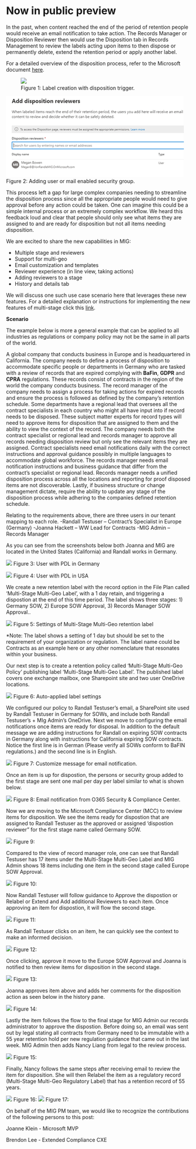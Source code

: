 # Now in public preview

In the past, when content reached the end of the period of retention people would receive an email notification to take action. The Records Manager or Disposition Reviewer then would use the Disposition tab in Records Management to review the labels acting upon items to then dispose or permanently delete, extend the retention period or apply another label. 

For a detailed overview of the disposition process, refer to the Microsoft document [here](https://docs.microsoft.com/en-us/microsoft-365/compliance/disposition?view=o365-worldwide).

<figure>
    <img src="\img\ms1.png"/> 
    <figcaption>Figure 1: Label creation with disposition trigger.</figcaption>
</figure>

![](..\img\ms2.png)
Figure 2: Adding user or mail enabled security group.

This process left a gap for large complex companies needing to streamline the disposition process since all the appropriate people would need to give approval before any action could be taken. One can imagine this could be a simple internal process or an extremely complex workflow. We heard this feedback loud and clear that people should only see what items they are assigned to and are ready for disposition but not all items needing disposition. 

We are excited to share the new capabilities in MIG:

*	Multiple stage and reviewers
*	Support for multi-geo
*	Email customization and templates
*	Reviewer experience (in line view, taking actions)
*	Adding reviewers to a stage
*	History and details tab

We will discuss one such use case scenario here that leverages these new features. For a detailed explanation or instructions for implementing the new features of multi-stage click this  [link](https://techcommunity.microsoft.com/t5/security-compliance-identity/end-user-training-for-retention-labels-in-m365-how-to-accelerate/ba-p/1750861).

**Scenario** 

The example below is more a general example that can be applied to all industries as regulations or company policy may not be the same in all parts of the world.

A global company that conducts business in Europe and is headquartered in California. 
The company needs to define a process of disposition to accommodate specific people or departments in Germany who are tasked with a review of records that are expired complying with **BaFin**, **GDPR** and **CPRA** regulations. These records consist of contracts in the region of the world the company conducts business. The record manager of the company needs to assign a process for taking actions for expired records and ensure the process is followed as defined by the company’s retention schedule. Some departments have a regional lead that oversees all the contract specialists in each country who might all have input into if record needs to be disposed. These subject matter experts for record types will need to approve items for disposition that are assigned to them and the ability to view the context of the record. The company needs both the contract specialist or regional lead and records manager to approve all records needing disposition review but only see the relevant items they are assigned. Contract specialists need email notifications daily with the correct instructions and approval guidance possibly in multiple languages to accommodate global workforce. The records manager needs email notification instructions and business guidance that differ from the contract’s specialist or regional lead. Records manager needs a unified disposition process across all the locations and reporting for proof disposed items are not discoverable. Lastly, if business structure or change management dictate, require the ability to update any stage of the disposition process while adhering to the companies defined retention schedule.

Relating to the requirements above, there are three users in our tenant mapping to each role.
-Randall Testuser – Contract’s Specialist in Europe (Germany)
-Joanna Hackett – WW Lead for Contracts 
-MIG Admin – Records Manager

As you can see from the screenshots below both Joanna and MIG are located in the United States (California) and Randall works in Germany.


![](..\IMG\imageName.png)
Figure 3: User with PDL in Germany

![](IMG\imageName.png)
Figure 4: User with PDL in USA

We create a new retention label with the  record option in the File Plan called ‘Multi-Stage Multi-Geo Label’, with a 1 day retain,  and triggering a dispostion at the end of this time period. The label shows three stages: 1) Germany SOW, 2) Europe SOW Approval, 3) Records Manager SOW Approval..

![](IMG\imageName.png)
Figure 5: Settings of Multi-Stage Multi-Geo retention label

*Note: The label shows a setting of 1 day but should be set to the requirement of your organization or regulation. The label name could be Contracts as an example here or any other nomenclature that resonates within your business.

Our next step is to create a retention policy called ‘Multi-Stage Multi-Geo Policy’ publishing label ‘Multi-Stage Multi-Geo Label’. The published label covers one exchange mailbox, one Sharepoint site and two user OneDrive locations.

![](IMG\imageName.png)
Figure 6: Auto-applied label settings

We configured our policy to Randall Testuser’s email, a SharePoint site used by Randall Testuser in Germany for SOWs, and include both Randall Testuser’s + MIg Admin’s OneDrive.
Next we move to configuring the email notifications once items are ready for disposal. In addition to the default message we are adding instructions for Randall on expiring SOW contracts in Germany along with instructions for California expiring SOW contracts.
Notice the first line is in German (Please verify all SOWs conform to BaFIN regulations.) and the second line is in English.


![](IMG\imageName.png)
Figure 7: Customize message for email notification.

Once an item is up for dispostion, the persons or security group added to the first stage are sent one mail per day per label similar to what is shown below.

![](IMG\imageName.png)
Figure 8: Email notification from O365 Security & Compliance Center.

Now we are moving to the Microsoft Compliance Center (MCC) to review items for disposition. We see the items ready for dispostion that are assigned to Randall Testuser as the approved or assigned ‘dispostion reviewer” for the first stage name called Germany SOW.

![](IMG\imageName.png)
Figure 9:

Compared to the view of record manager role, one can see that Randall Testuser has 17 items under the Multi-Stage Multi-Geo Label and MIG Admin shows 18 items including one item in the second stage called Europe SOW Approval.

![](IMG\imageName.png)
Figure 10:

Now Randall Testuser will follow guidance to Approve the dispostion or Relabel or Extend and Add additional Reviewers to each item. Once approving an item for dispostion, it will flow the second stage.

![](IMG\imageName.png)
Figure 11:

As Randall Testuser clicks on an item, he can quickly see the context to make an informed decision.

![](IMG\imageName.png)
Figure 12:

Once clicking, approve it move to the Europe SOW Approval and Joanna is notified to then review items for disposition in the second stage.

![](IMG\imageName.png)
Figure 13:

Joanna approves item above and adds her comments for the disposition action as seen below in the history pane.

![](IMG\imageName.png)
Figure 14:

Lastly the item follows the flow to the final stage for MIG Admin our records administrator to approve the dispostion. Before doing so, an email was sent out by legal stating all contracts from Germany need to be immutable with a 55 year retention hold per new regulation guidance that came out in the last week. MIG Admin then adds Nancy Liang from legal to the review process.

![](IMG\imageName.png)
Figure 15:

Finally, Nancy follows the same steps after receiving email to review the item for disposition. She will then Relabel the item as a regulatory record (Multi-Stage Multi-Geo Regulatory Label) that has a retention record of 55 years.

![](IMG\imageName.png)
Figure 16:
![](IMG\imageName.png)
Figure 17:

On behalf of the MIG PM team, we would like to recognize the contributions of the following persons to this post:

Joanne Klein - Microsoft MVP

Brendon Lee - Extended Compliance CXE